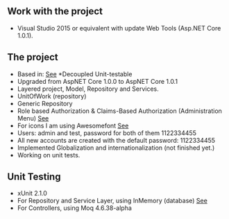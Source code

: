 ﻿## Work with the project
* Visual Studio 2015 or equivalent with update Web Tools (Asp.NET Core 1.0.1).

## The project
* Based in: [See](https://docs.asp.net/en/latest/intro.html)
*Decoupled Unit-testable
* Upgraded from AspNET Core 1.0.0 to AspNET Core 1.0.1
* Layered project, Model, Repository and Services.
* UnitOfWork (repository)
* Generic Repository
* Role based Authorization & Claims-Based Authorization (Administration Menu) [See](https://docs.asp.net/en/latest/security/authorization/index.html)
* For icons I am using Awesomefont [See](http://fontawesome.io/icons/)
* Users: admin and test, password for both of them 1122334455
* All new accounts are created with the default password: 1122334455
* Implemented Globalization and internationalization (not finished yet.)
* Working on unit tests.

## Unit Testing
* xUnit 2.1.0
* For Repository and Service Layer, using InMemory (database) [See](https://docs.efproject.net/en/latest/providers/in-memory/index.html?highlight=testing)
* For Controllers, using Moq 4.6.38-alpha